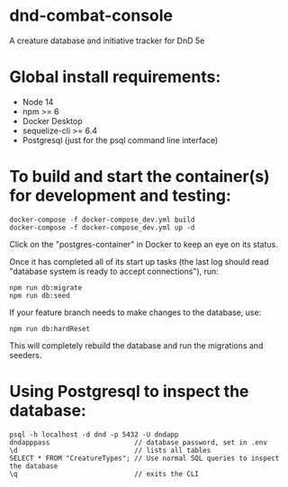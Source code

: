 # dnd-combat-console
A creature database and initiative tracker for DnD 5e

# Global install requirements:
 - Node 14
 - npm >= 6
 - Docker Desktop
 - sequelize-cli >= 6.4
 - Postgresql (just for the psql command line interface)

# To build and start the container(s) for development and testing:
```
docker-compose -f docker-compose_dev.yml build
docker-compose -f docker-compose_dev.yml up -d
```

Click on the "postgres-container" in Docker to keep an eye on its status.

Once it has completed all of its start up tasks (the last log should read "database system is ready to accept connections"), run:

```
npm run db:migrate
npm run db:seed
```

If your feature branch needs to make changes to the database, use:
```
npm run db:hardReset
```
This will completely rebuild the database and run the migrations and seeders.

# Using Postgresql to inspect the database:
```
psql -h localhost -d dnd -p 5432 -U dndapp
dndapppass                     // database password, set in .env
\d                             // lists all tables
SELECT * FROM "CreatureTypes"; // Use normal SQL queries to inspect the database
\q                             // exits the CLI
```

